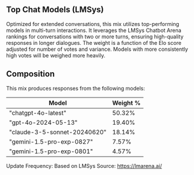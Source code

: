 ## Top Chat Models (LMSys)

Optimized for extended conversations, this mix utilizes top-performing models in multi-turn interactions. It leverages the LMSys Chatbot Arena rankings for conversations with two or more turns, ensuring high-quality responses in longer dialogues. The weight is a function of the Elo score adjusted for number of votes and variance. Models with more consistently high votes will be weighed more heavily.

## Composition

This mix produces responses from the following models:

| Model | Weight % |
|-------|----------|
| "chatgpt-4o-latest" | 50.32% |
| "gpt-4o-2024-05-13" | 19.40% |
| "claude-3-5-sonnet-20240620" | 18.14% |
| "gemini-1.5-pro-exp-0827" | 7.57% |
| "gemini-1.5-pro-exp-0801" | 4.57% |

Update Frequency: Based on LMSys
Source: https://lmarena.ai/
